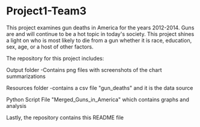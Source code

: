 # Project1-Team3
This project examines gun deaths in America for the years 2012-2014.
Guns are and will continue to be a hot topic in today's society.
This project shines a light on who is most likely to die from a gun whether it is race,
education, sex, age, or a host of other factors.

The repository for this project includes:

Output folder
    -Contains png files with screenshots of the chart summarizations

Resources folder
    -contains a csv file "gun_deaths" and it is the data source

Python Script File "Merged_Guns_in_America" which contains graphs and analysis

Lastly, the repository contains this README file
